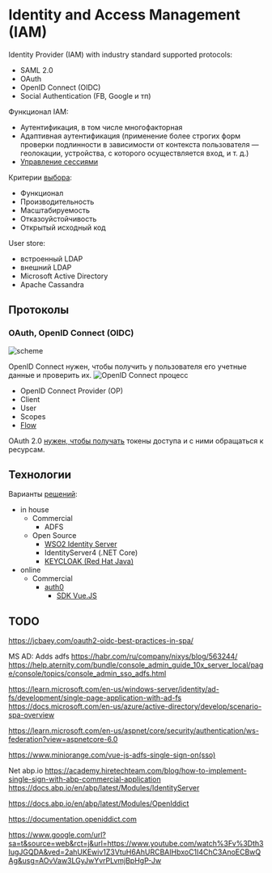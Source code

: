 # Identity and Access Management (IAM)

Identity Provider (IAM) with industry standard supported protocols:

- SAML 2.0
- OAuth
- OpenID Connect (OIDC)
- Social Authentication (FB, Google и тп)

Функционал IAM:

- Аутентификация, в том числе многофакторная
- Адаптивная аутентификация (применение более строгих форм проверки подлинности в зависимости от контекста пользователя — геолокации, устройства, с которого осуществляется вход, и т. д.)
- [Управление сессиями](https://www.securitylab.ru/analytics/530059.php)

Критерии [выбора](https://www.securitylab.ru/analytics/530059.php):

- Функционал
- Производительность
- Масштабируемость
- Отказоуйстойчивость
- Открытый исходный код

User store:
- встроенный LDAP
- внешний LDAP
- Microsoft Active Directory
- Apache Cassandra 

## Протоколы

### OAuth, OpenID Connect (OIDC)

![scheme](https://habrastorage.org/r/w1560/getpro/habr/post_images/bc9/ad8/618/bc9ad86182b31533cc26413abc67924f.png)

OpenID Сonnect нужен, чтобы получить у пользователя его учетные данные и проверить их. 
![OpenID Сonnect процесс](https://habrastorage.org/r/w1560/getpro/habr/post_images/c13/afc/ee5/c13afcee5226ddb135df9836d3321b17.png)
- OpenID Connect Provider (OP)
- Client
- User
- Scopes
- [Flow](https://habr.com/ru/company/nixys/blog/566910/)

OAuth 2.0 [нужен, чтобы получать](https://habr.com/ru/company/dataart/blog/311376/) токены доступа и с ними обращаться к ресурсам.

## Технологии

Варианты [решений](https://www.securitylab.ru/analytics/530059.php):

- in house
	- Commercial
		- ADFS
	- Open Source
		- [WSO2 Identity Server](iam.wso2.md)
		- IdentityServer4 (.NET Core)
		- [KEYCLOAK (Red Hat Java)](iam.keycloak.md)	
- online
	- Commercial
		- [auth0](https://auth0.com/)
			- [SDK Vue.JS](https://auth0.com/docs/libraries)


## TODO

https://jcbaey.com/oauth2-oidc-best-practices-in-spa/

MS AD: Adds adfs
https://habr.com/ru/company/nixys/blog/563244/
https://help.aternity.com/bundle/console_admin_guide_10x_server_local/page/console/topics/console_admin_sso_adfs.html

https://learn.microsoft.com/en-us/windows-server/identity/ad-fs/development/single-page-application-with-ad-fs
https://docs.microsoft.com/en-us/azure/active-directory/develop/scenario-spa-overview

https://learn.microsoft.com/en-us/aspnet/core/security/authentication/ws-federation?view=aspnetcore-6.0

https://www.miniorange.com/vue-js-adfs-single-sign-on(sso)


Net abp.io
https://academy.hiretechteam.com/blog/how-to-implement-single-sign-with-abp-commercial-application
https://docs.abp.io/en/abp/latest/Modules/IdentityServer

https://docs.abp.io/en/abp/latest/Modules/OpenIddict

https://documentation.openiddict.com

https://www.google.com/url?sa=t&source=web&rct=j&url=https://www.youtube.com/watch%3Fv%3Dth3IugJGQDA&ved=2ahUKEwiv1Z3VtuH6AhURCBAIHbxoC1I4ChC3AnoECBwQAg&usg=AOvVaw3LGyJwYvrPLvmjBpHgP-Jw
